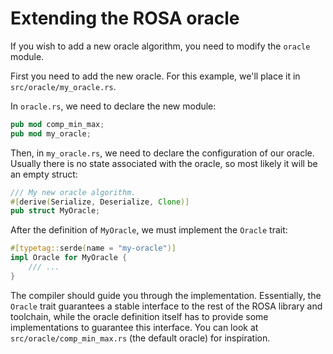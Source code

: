 # Extending the ROSA oracle
If you wish to add a new oracle algorithm, you need to modify the `oracle` module.

First you need to add the new oracle. For this example, we'll place it in
`src/oracle/my_oracle.rs`.

In `oracle.rs`, we need to declare the new module:
```rust
pub mod comp_min_max;
pub mod my_oracle;
```

Then, in `my_oracle.rs`, we need to declare the configuration of our oracle. Usually there is no
state associated with the oracle, so most likely it will be an empty struct:
```rust
/// My new oracle algorithm.
#[derive(Serialize, Deserialize, Clone)]
pub struct MyOracle;
```

After the definition of `MyOracle`, we must implement the `Oracle` trait:
```rust
#[typetag::serde(name = "my-oracle")]
impl Oracle for MyOracle {
    /// ...
}
```
The compiler should guide you through the implementation. Essentially, the `Oracle` trait
guarantees a stable interface to the rest of the ROSA library and toolchain, while the oracle
definition itself has to provide some implementations to guarantee this interface. You can look at
`src/oracle/comp_min_max.rs` (the default oracle) for inspiration.
